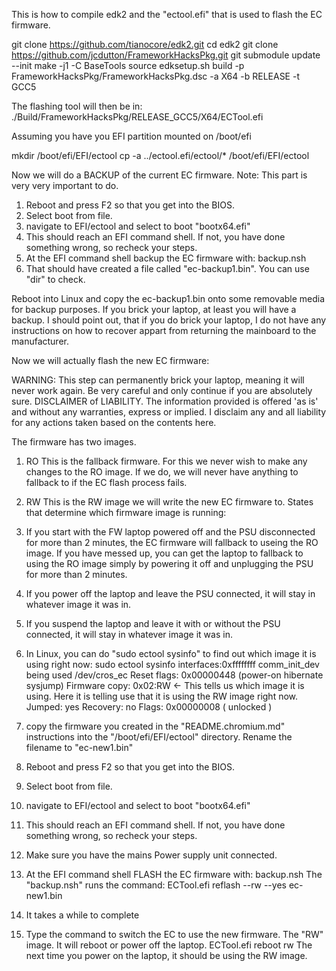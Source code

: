 This is how to compile edk2 and the "ectool.efi" that is used to flash the EC firmware.

git clone https://github.com/tianocore/edk2.git
cd edk2
git clone https://github.com/jcdutton/FrameworkHacksPkg.git
git submodule update --init
make -j1 -C BaseTools
source edksetup.sh
build -p FrameworkHacksPkg/FrameworkHacksPkg.dsc -a X64 -b RELEASE -t GCC5


The flashing tool will then be in:
./Build/FrameworkHacksPkg/RELEASE_GCC5/X64/ECTool.efi

Assuming you have you EFI partition mounted on /boot/efi

mkdir /boot/efi/EFI/ectool
cp -a ../ectool.efi/ectool/* /boot/efi/EFI/ectool


Now we will do a BACKUP of the current EC firmware.  Note: This part is very very important to do.

1) Reboot and press F2 so that you get into the BIOS.
2) Select boot from file.
3) navigate to EFI/ectool  and select to boot "bootx64.efi"
4) This should reach an EFI command shell. If not, you have done something wrong, so recheck your steps.
5) At the EFI command shell backup the EC firmware with:
backup.nsh
6) That should have created a file called "ec-backup1.bin".  You can use "dir" to check.


Reboot into Linux and copy the ec-backup1.bin onto some removable media for backup purposes.
If you brick your laptop, at least you will have a backup.
I should point out, that if you do brick your laptop, I do not have any instructions on how to recover appart from returning the mainboard to the manufacturer.


Now we will actually flash the new EC firmware:

WARNING: This step can permanently brick your laptop, meaning it will never work again.
Be very careful and only continue if you are absolutely sure.
DISCLAIMER of LIABILITY. The information provided is offered 'as is' and without any warranties, express or implied. I disclaim any and all liability for any actions taken based on the contents here.

The firmware has two images.
1) RO
This is the fallback firmware. For this we never wish to make any changes to the RO image. If we do, we will never have anything to fallback to if the EC flash process fails.
2) RW
This is the RW image we will write the new EC firmware to.
States that determine which firmware image is running:
1) If you start with the FW laptop powered off and the PSU disconnected for more than 2 minutes, the EC firmware will fallback to useing the RO image.
If you have messed up, you can get the laptop to fallback to using the RO image simply by powering it off and unplugging the PSU for more than 2 minutes.
2) If you power off the laptop and leave the PSU connected, it will stay in whatever image it was in. 
3) If you suspend the laptop and leave it with or without the PSU connected, it will stay in whatever image it was in.
4) In Linux, you can do "sudo ectool sysinfo" to find out which image it is using right now:
sudo ectool sysinfo
interfaces:0xffffffff
comm_init_dev being used /dev/cros_ec
Reset flags: 0x00000448 (power-on hibernate sysjump)
Firmware copy: 0x02:RW      <- This tells us which image it is using. Here it is telling use that it is using the RW image right now.
Jumped: yes
Recovery: no
Flags: 0x00000008 ( unlocked )

1) copy the firmware you created in the "README.chromium.md" instructions into the "/boot/efi/EFI/ectool" directory. Rename the filename to "ec-new1.bin"
2) Reboot and press F2 so that you get into the BIOS.
3) Select boot from file.
4) navigate to EFI/ectool  and select to boot "bootx64.efi"
5) This should reach an EFI command shell. If not, you have done something wrong, so recheck your steps.
6) Make sure you have the mains Power supply unit connected. 
7) At the EFI command shell FLASH the EC firmware with:
backup.nsh
The "backup.nsh" runs the command: ECTool.efi reflash --rw --yes ec-new1.bin
8) It takes a while to complete
9) Type the command to switch the EC to use the new firmware. The "RW" image.  It will reboot or power off the laptop.
ECTool.efi reboot rw
The next time you power on the laptop, it should be using the RW image.


